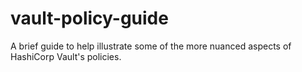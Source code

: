 # vault-policy-guide
A brief guide to help illustrate some of the more nuanced aspects of HashiCorp Vault's policies.
